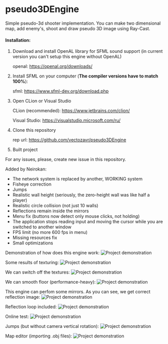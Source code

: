 # pseudo3DEngine
Simple pseudo-3d shooter implementation. 
You can make two dimensional map, add enemy's, shoot and draw pseudo 3D image using Ray-Cast.

<h4>Installation:</h4>

1) Download and install OpenAL library for SFML sound support (in current version you can't setup this engine without OpenAL)

   openal: https://openal.org/downloads/


2) Install SFML on your computer (<b>The compiler versions have to match 100%</b>):

   sfml: https://www.sfml-dev.org/download.php


2) Open CLion or Visual Studio

   CLion (recommended): https://www.jetbrains.com/clion/

   Visual Studio: https://visualstudio.microsoft.com/ru/


3) Clone this repository

   rep url: https://github.com/vectozavr/pseudo3DEngine


4) Built project

For any issues, please, create new issue in this repository.


Added by Neirokan:
- The network system is replaced by another, WORKING system
- Fisheye correction
- Jumps
- Realistic wall height (seriously, the zero-height wall was like half a player)
- Realistic circle collision (not just 10 walls)
- Reflections remain inside the mirrors
- Menu fix (buttons now detect only mouse clicks, not holding)
- The application stops reading input and moving the cursor while you are switched to another window
- FPS limit (no more 600 fps in menu)
- Missing resources fix
- Small optimizations

Demonstration of how does this engine work:
![Project demonstration](img/demo_engine.jpg)

Some results of texturing:
![Project demonstration](img/demo_just_textures.png)

We can switch off the textures:
![Project demonstration](img/demo_textures_off.png)

We can smooth floor (performance-heavy):
![Project demonstration](img/demo_smooth.png)

This engine can perfom some mirrors. As you can see, we get correct reflection image:
![Project demonstration](img/demo_mirror.png)

Reflection loop included:
![Project demonstration](img/demo_mirror_loop.png)

Online test:
![Project demonstration](img/demo_online.png)

Jumps (but without camera vertical rotation):
![Project demonstration](img/demo_jump.png)

Map editor (importing .obj files):
![Project demonstration](img/map_editor.jpg)
